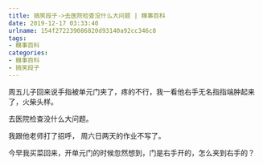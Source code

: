 ```yaml
---
title: 搞笑段子->去医院检查没什么大问题 | 糗事百科
date: 2019-12-17 03:33:40
urlname: 154f272239086820d93140a92cc346c8
tags: 
- 糗事百科
categories:
- 糗事百科
- 搞笑段子
---
```

周五儿子回来说手指被单元门夹了，疼的不行，我一看他右手无名指指端肿起来了，火柴头样。

去医院检查没什么大问题。

我跟他老师打了招呼， 周六日两天的作业不写了。

今早我买菜回来，开单元门的时候忽然想到，门是右手开的，怎么夹到右手的？


